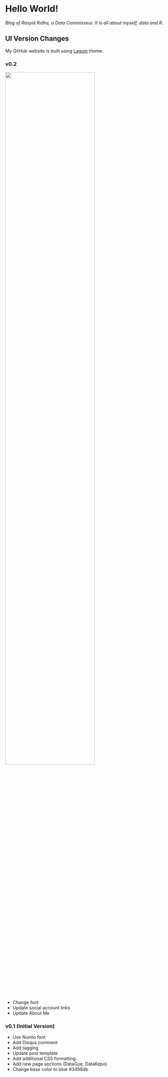 # Hello World!

*Blog of Rasyid Ridha, a Data Connoisseur. It is all about myself, data and R.*

## UI Version Changes

My GitHub website is built using [Lagom](https://github.com/swanson/lagom) theme.

### v0.2

<img src="https://github.com/rasyidstat/rasyidstat.github.io/blob/master/images/version/rasyidridha.com-v0.2.png?raw=true" width=75%>

* Change font
* Update social account links
* Update About Me

### v0.1 (Initial Version)

* Use Nunito font
* Add Disqus comment
* Add tagging
* Update post template
* Add additional CSS formatting
* Add new page sections (DataGue, DataKepo)
* Change base color to blue #3498db
